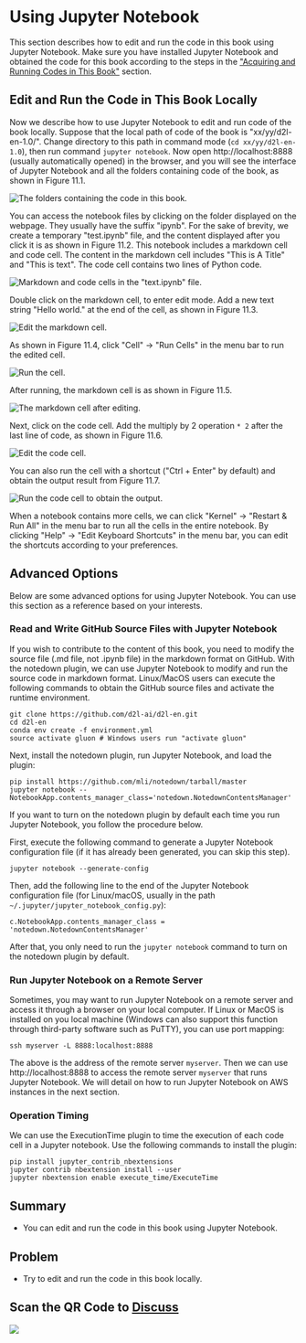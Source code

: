 # Using Jupyter Notebook

This section describes how to edit and run the code in this book using Jupyter Notebook. Make sure you have installed Jupyter Notebook and obtained the code for this book according to the steps in the ["Acquiring and Running Codes in This Book"](../chapter_prerequisite/install.md) section.


## Edit and Run the Code in This Book Locally

Now we describe how to use Jupyter Notebook to edit and run code of the book locally. Suppose that the local path of code of the book is "xx/yy/d2l-en-1.0/". Change directory to this path in command mode (`cd xx/yy/d2l-en-1.0`), then run command `jupyter notebook`. Now open http://localhost:8888 (usually automatically opened) in the browser, and you will see the interface of Jupyter Notebook and all the folders containing code of the book, as shown in Figure 11.1.

![The folders containing the code in this book. ](../img/jupyter00.png)


You can access the notebook files by clicking on the folder displayed on the webpage. They usually have the suffix "ipynb".
For the sake of brevity, we create a temporary "test.ipynb" file, and the content displayed after you click it is as shown in Figure 11.2. This notebook includes a markdown cell and code cell. The content in the markdown cell includes "This is A Title" and "This is text".   The code cell contains two lines of Python code.

![Markdown and code cells in the "text.ipynb" file. ](../img/jupyter01.png)


Double click on the markdown cell, to enter edit mode. Add a new text string "Hello world." at the end of the cell, as shown in Figure 11.3.

![Edit the markdown cell. ](../img/jupyter02.png)


As shown in Figure 11.4, click "Cell" $\rightarrow$ "Run Cells" in the menu bar to run the edited cell.

![Run the cell. ](../img/jupyter03.png)


After running, the markdown cell is as shown in Figure 11.5.

![The markdown cell after editing. ](../img/jupyter04.png)


Next, click on the code cell. Add the multiply by 2 operation `* 2` after the last line of code, as shown in Figure 11.6.

![Edit the code cell. ](../img/jupyter05.png)


You can also run the cell with a shortcut ("Ctrl + Enter" by default) and obtain the output result from Figure 11.7.

![Run the code cell to obtain the output. ](../img/jupyter06.png)


When a notebook contains more cells, we can click "Kernel" $\rightarrow$ "Restart & Run All" in the menu bar to run all the cells in the entire notebook. By clicking "Help" $\rightarrow$ "Edit Keyboard Shortcuts" in the menu bar, you can edit the shortcuts according to your preferences.


## Advanced Options

Below are some advanced options for using Jupyter Notebook. You can use this section as a reference based on your interests.

### Read and Write GitHub Source Files with Jupyter Notebook

If you wish to contribute to the content of this book, you need to modify the source file (.md file, not .ipynb file) in the markdown format on GitHub. With the notedown plugin, we can use Jupyter Notebook to modify and run the source code in markdown format. Linux/MacOS users can execute the following commands to obtain the GitHub source files and activate the runtime environment.

```
git clone https://github.com/d2l-ai/d2l-en.git
cd d2l-en
conda env create -f environment.yml
source activate gluon # Windows users run "activate gluon"
```

Next, install the notedown plugin, run Jupyter Notebook, and load the plugin:

```
pip install https://github.com/mli/notedown/tarball/master
jupyter notebook --NotebookApp.contents_manager_class='notedown.NotedownContentsManager'
```

If you want to turn on the notedown plugin by default each time you run Jupyter Notebook, you follow the procedure below.

First, execute the following command to generate a Jupyter Notebook configuration file (if it has already been generated, you can skip this step).

```
jupyter notebook --generate-config
```

Then, add the following line to the end of the Jupyter Notebook configuration file (for Linux/macOS, usually in the path `~/.jupyter/jupyter_notebook_config.py`):

```
c.NotebookApp.contents_manager_class = 'notedown.NotedownContentsManager'
```

After that, you only need to run the `jupyter notebook` command to turn on the notedown plugin by default.


### Run Jupyter Notebook on a Remote Server

Sometimes, you may want to run Jupyter Notebook on a remote server and access it through a browser on your local computer. If Linux or MacOS is installed on you local machine (Windows can also support this function through third-party software such as PuTTY), you can use port mapping:

```
ssh myserver -L 8888:localhost:8888
```

The above is the address of the remote server `myserver`. Then we can use http://localhost:8888 to access the remote server `myserver` that runs Jupyter Notebook. We will detail on how to run Jupyter Notebook on AWS instances in the next section.

### Operation Timing

We can use the ExecutionTime plugin to time the execution of each code cell in a Jupyter notebook. Use the following commands to install the plugin:

```
pip install jupyter_contrib_nbextensions
jupyter contrib nbextension install --user
jupyter nbextension enable execute_time/ExecuteTime
```

## Summary

* You can edit and run the code in this book using Jupyter Notebook.

## Problem

* Try to edit and run the code in this book locally.

## Scan the QR Code to [Discuss](https://discuss.mxnet.io/t/2398)

![](../img/qr_jupyter.svg)
